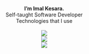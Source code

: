 <p align="center">
 <b>I’m Imal Kesara.</b> 
<br/>Self-taught Software Developer <br />
Technologies that I use <br /><br /> 
  
  <a href="https://skillicons.dev">
    <img src="https://skillicons.dev/icons?i=html,css,js,ts,c,azure,mysql,postgres,replit,vscode,idea&theme=light"/> <br />
    <img src="https://skillicons.dev/icons?i=astro,solidjs,svelte,tailwind,supabase,vercel,vite,prisma&theme=light"/> <br />
    <img src="https://skillicons.dev/icons?i=java,kotlin&theme=light"/> <br />
  </a>
</p>
<!---
ImalKesara/ImalKesara is a ✨ special ✨ repository because its `README.md` (this file) appears on your GitHub profile.
You can click the Preview link to take a look at your changes.
--->
